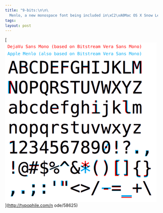 ```yaml
--- 
title: "9-bits:\n\n\
  Menlo, a new monospace font being included in\xC2\xA0Mac OS X Snow Leopard. The chart above shows Menlo being compared with the open source\xC2\xA0DejaVu Sans Mono (a personal favorite)."
tags: 
layout: post
---
```

[![](/tumblr_files/wiTflIDkmoqr6fyl6m2nhK2Oo1_500.png)](http://typophile.com/n
ode/58625)

